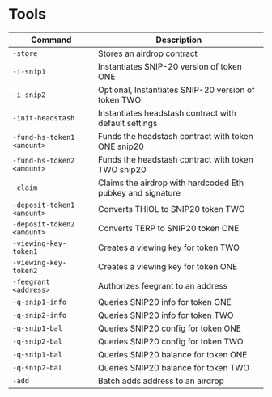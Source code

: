 #  Tools

| Command | Description |
| --- | --- |
| `-store` | Stores an airdrop contract |
| `-i-snip1` | Instantiates SNIP-20 version of token ONE |
| `-i-snip2` | Optional, Instantiates SNIP-20 version of token TWO |
| `-init-headstash` | Instantiates headstash contract with default settings |
| `-fund-hs-token1 <amount>` | Funds the headstash contract with token ONE snip20 |
| `-fund-hs-token2 <amount>` | Funds the headstash contract with token TWO snip20 |
| `-claim` | Claims the airdrop with hardcoded Eth pubkey and signature |
| `-deposit-token1 <amount>` | Converts THIOL to SNIP20 token TWO |
| `-deposit-token2 <amount>` | Converts TERP to SNIP20 token ONE |
| `-viewing-key-token1` | Creates a viewing key for token TWO |
| `-viewing-key-token2` | Creates a viewing key for token ONE|
| `-feegrant <address>` | Authorizes feegrant to an address |
| `-q-snip1-info` | Queries SNIP20 info for token ONE |
| `-q-snip2-info` | Queries SNIP20 info for token TWO |
| `-q-snip1-bal` | Queries SNIP20 config for token ONE |
| `-q-snip2-bal` | Queries SNIP20 config for token TWO |
| `-q-snip1-bal` | Queries SNIP20 balance for token ONE |
| `-q-snip2-bal` | Queries SNIP20 balance for token TWO |
| `-add` | Batch adds address to an airdrop |